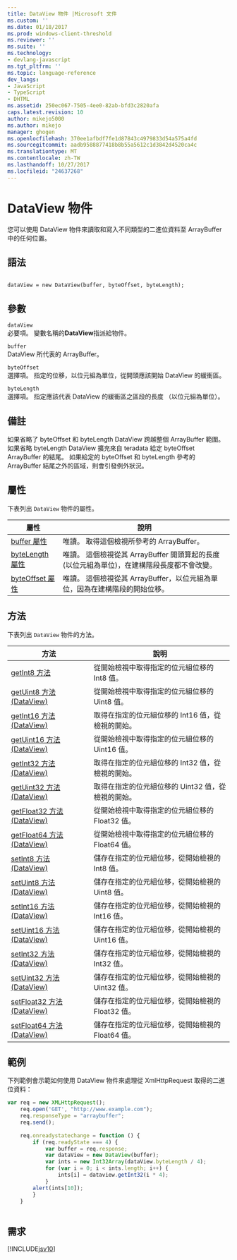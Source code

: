 ```yaml
---
title: DataView 物件 |Microsoft 文件
ms.custom: ''
ms.date: 01/18/2017
ms.prod: windows-client-threshold
ms.reviewer: ''
ms.suite: ''
ms.technology:
- devlang-javascript
ms.tgt_pltfrm: ''
ms.topic: language-reference
dev_langs:
- JavaScript
- TypeScript
- DHTML
ms.assetid: 250ec067-7505-4ee0-82ab-bfd3c2820afa
caps.latest.revision: 10
author: mikejo5000
ms.author: mikejo
manager: ghogen
ms.openlocfilehash: 370ee1afbdf7fe1d87843c4979833d54a575a4fd
ms.sourcegitcommit: aadb9588877418b8b55a5612c1d3842d4520ca4c
ms.translationtype: MT
ms.contentlocale: zh-TW
ms.lasthandoff: 10/27/2017
ms.locfileid: "24637268"
---
```

# <a name="dataview-object"></a>DataView 物件
您可以使用 DataView 物件來讀取和寫入不同類型的二進位資料至 ArrayBuffer 中的任何位置。  
  
## <a name="syntax"></a>語法  
  
```  
  
dataView = new DataView(buffer, byteOffset, byteLength);  
```  
  
## <a name="parameters"></a>參數  
 `dataView`  
 必要項。 變數名稱的**DataView**指派給物件。  
  
 `buffer`  
 DataView 所代表的 ArrayBuffer。  
  
 `byteOffset`  
 選擇項。 指定的位移，以位元組為單位，從開頭應該開始 DataView 的緩衝區。  
  
 `byteLength`  
 選擇項。 指定應該代表 DataView 的緩衝區之區段的長度 （以位元組為單位）。  
  
## <a name="remarks"></a>備註  
 如果省略了 byteOffset 和 byteLength DataView 跨越整個 ArrayBuffer 範圍。 如果省略 byteLength DataView 擴充來自 teradata 給定 byteOffset ArrayBuffer 的結尾。 如果給定的 byteOffset 和 byteLength 參考的 ArrayBuffer 結尾之外的區域，則會引發例外狀況。  
  
## <a name="properties"></a>屬性  
 下表列出 `DataView` 物件的屬性。  
  
|屬性|說明|  
|--------------|-----------------|  
|[buffer 屬性](../../javascript/reference/buffer-property-dataview.md)|唯讀。 取得這個檢視所參考的 ArrayBuffer。|  
|[byteLength 屬性](../../javascript/reference/bytelength-property-dataview.md)|唯讀。 這個檢視從其 ArrayBuffer 開頭算起的長度 (以位元組為單位)，在建構階段長度都不會改變。|  
|[byteOffset 屬性](../../javascript/reference/byteoffset-property-dataview.md)|唯讀。 這個檢視從其 ArrayBuffer，以位元組為單位，因為在建構階段的開始位移。|  
  
## <a name="methods"></a>方法  
 下表列出 `DataView` 物件的方法。  
  
|方法|說明|  
|------------|-----------------|  
|[getInt8 方法](../../javascript/reference/getint8-method-dataview.md)|從開始檢視中取得指定的位元組位移的 Int8 值。|  
|[getUint8 方法 (DataView)](../../javascript/reference/getuint8-method-dataview.md)|從開始檢視中取得指定的位元組位移的 Uint8 值。|  
|[getInt16 方法 (DataView)](../../javascript/reference/getint16-method-dataview.md)|取得在指定的位元組位移的 Int16 值，從檢視的開始。|  
|[getUint16 方法 (DataView)](../../javascript/reference/getuint16-method-dataview.md)|從開始檢視中取得指定的位元組位移的 Uint16 值。|  
|[getInt32 方法 (DataView)](../../javascript/reference/getint32-method-dataview.md)|取得在指定的位元組位移的 Int32 值，從檢視的開始。|  
|[getUint32 方法 (DataView)](../../javascript/reference/getuint32-method-dataview.md)|取得在指定的位元組位移的 Uint32 值，從檢視的開始。|  
|[getFloat32 方法 (DataView)](../../javascript/reference/getfloat32-method-dataview.md)|從開始檢視中取得指定的位元組位移的 Float32 值。|  
|[getFloat64 方法 (DataView)](../../javascript/reference/getfloat64-method-dataview.md)|從開始檢視中取得指定的位元組位移的 Float64 值。|  
|[setInt8 方法 (DataView)](../../javascript/reference/setint8-method-dataview.md)|儲存在指定的位元組位移，從開始檢視的 Int8 值。|  
|[setUint8 方法 (DataView)](../../javascript/reference/setuint8-method-dataview.md)|儲存在指定的位元組位移，從開始檢視的 Uint8 值。|  
|[setInt16 方法 (DataView)](../../javascript/reference/setint16-method-dataview.md)|儲存在指定的位元組位移，從開始檢視的 Int16 值。|  
|[setUint16 方法 (DataView)](../../javascript/reference/setuint16-method-dataview.md)|儲存在指定的位元組位移，從開始檢視的 Uint16 值。|  
|[setInt32 方法 (DataView)](../../javascript/reference/setint32-method-dataview.md)|儲存在指定的位元組位移，從開始檢視的 Int32 值。|  
|[setUint32 方法 (DataView)](../../javascript/reference/setuint32-method-dataview.md)|儲存在指定的位元組位移，從開始檢視的 Uint32 值。|  
|[setFloat32 方法 (DataView)](../../javascript/reference/setfloat32-method-dataview.md)|儲存在指定的位元組位移，從開始檢視的 Float32 值。|  
|[setFloat64 方法 (DataView)](../../javascript/reference/setfloat64-method-dataview.md)|儲存在指定的位元組位移，從開始檢視的 Float64 值。|  
  
## <a name="example"></a>範例  
 下列範例會示範如何使用 DataView 物件來處理從 XmlHttpRequest 取得的二進位資料：  
  
```JavaScript  
var req = new XMLHttpRequest();  
    req.open('GET', "http://www.example.com");  
    req.responseType = "arraybuffer";  
    req.send();  
  
    req.onreadystatechange = function () {  
        if (req.readyState === 4) {  
            var buffer = req.response;  
            var dataView = new DataView(buffer);  
            var ints = new Int32Array(dataView.byteLength / 4);  
            for (var i = 0; i < ints.length; i++) {  
                ints[i] = dataview.getInt32(i * 4);  
            }  
        alert(ints[10]);  
        }  
    }  
  
```  
  
## <a name="requirements"></a>需求  
 [!INCLUDE[jsv10](../../javascript/reference/includes/jsv10-md.md)]